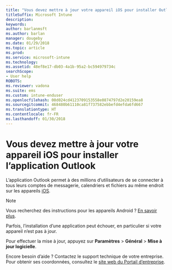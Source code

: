 ```yaml
---
title: "Vous devez mettre à jour votre appareil iOS pour installer Outlook | Microsoft Docs"
titleSuffix: Microsoft Intune
description: 
keywords: 
author: barlanmsft
ms.author: barlan
manager: dougeby
ms.date: 01/29/2018
ms.topic: article
ms.prod: 
ms.service: microsoft-intune
ms.technology: 
ms.assetid: 48ef8e17-db03-4a1b-95a2-bc594979734c
searchScope:
- User help
ROBOTS: 
ms.reviewer: vadona
ms.suite: ems
ms.custom: intune-enduser
ms.openlocfilehash: 00d024cd4123709153558e0874797d2e20159ea8
ms.sourcegitcommit: 468480b61110ca81f737582ebbefd4efda6fd667
ms.translationtype: HT
ms.contentlocale: fr-FR
ms.lasthandoff: 01/30/2018
---
```

# <a name="you-need-to-update-your-ios-device-to-install-the-outlook-app"></a>Vous devez mettre à jour votre appareil iOS pour installer l’application Outlook

L’application Outlook permet à des millions d’utilisateurs de se connecter à tous leurs comptes de messagerie, calendriers et fichiers au même endroit sur les appareils [iOS](https://itunes.apple.com/app/microsoft-outlook-email-calendar/id951937596).

>[!NOTE]
> Vous recherchez des instructions pour les appareils Android ? [En savoir plus](update-device-outlook-android.md).

Parfois, l’installation d’une application peut échouer, en particulier si votre appareil n’est pas à jour. 

Pour effectuer la mise à jour, appuyez sur **Paramètres** > **Général** > **Mise à jour logicielle**.

Encore besoin d’aide ? Contactez le support technique de votre entreprise. Pour obtenir ses coordonnées, consultez le [site web du Portail d’entreprise](https://portal.manage.microsoft.com#HelpDeskDialog).
